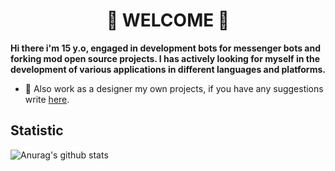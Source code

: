 <h1 align="center">👋 WELCOME 👋</h1>

**Hi there i'm 15 y.o, engaged in development bots for messenger bots and forking mod open source projects.
I has actively looking for myself in the development of various applications in different languages and platforms.**

- 🎨 Also work as a designer my own projects, if you have any suggestions write [here](https://github.com/izzyflame/izzyflame/issues).
## Statistic
![Anurag's github stats](https://github-readme-stats.vercel.app/api?username=izzyflame&show_icons=true&icon_color=FFF&bg_color=30,e96443,904e95&title_color=fff&text_color=fff)
